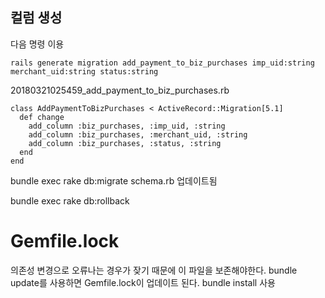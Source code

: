 ## 컬럼 생성
다음 명령 이용
```
rails generate migration add_payment_to_biz_purchases imp_uid:string merchant_uid:string status:string

```
20180321025459_add_payment_to_biz_purchases.rb
```
class AddPaymentToBizPurchases < ActiveRecord::Migration[5.1]
  def change
    add_column :biz_purchases, :imp_uid, :string
    add_column :biz_purchases, :merchant_uid, :string
    add_column :biz_purchases, :status, :string
  end
end
```

bundle exec rake db:migrate
schema.rb 업데이트됨

bundle exec rake db:rollback


# Gemfile.lock
의존성 변경으로 오류나는 경우가 잦기 때문에 이 파일을 보존해야한다.
bundle update를 사용하면 Gemfile.lock이 업데이트 된다.
bundle install 사용
